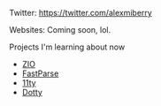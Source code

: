 Twitter: https://twitter.com/alexmiberry

Websites: Coming soon, lol.

Projects I'm learning about now
 * [ZIO](https://zio.dev)
 * [FastParse](https://github.com/lihaoyi/fastparse)
 * [11ty](https://www.11ty.dev/)
 * [Dotty](https://dotty.epfl.ch/)
 
